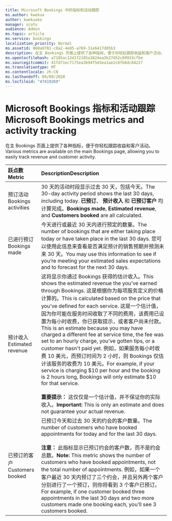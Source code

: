 ```yaml
---
title: Microsoft Bookings 中的指标和活动跟踪
ms.author: kwekua
author: kwekuako
manager: scotv
audience: Admin
ms.topic: article
ms.service: bookings
localization_priority: Normal
ms.assetid: 060a9781-c8a2-4e85-a769-31e6417d05b3
description: 在主 Bookings 页面上提供了各种指标，便于你轻松跟踪收益和客户活动。
ms.openlocfilehash: a7185ac12d1f2185a3824ea3b27d52c89933cfbe
ms.sourcegitcommit: 41fd71ec7175ea3b94f5d3ea1ae2c8fb8dc84227
ms.translationtype: MT
ms.contentlocale: zh-CN
ms.lasthandoff: 09/09/2020
ms.locfileid: "47419269"
---
```

# <a name="microsoft-bookings-metrics-and-activity-tracking"></a><span data-ttu-id="3473d-103">Microsoft Bookings 指标和活动跟踪</span><span class="sxs-lookup"><span data-stu-id="3473d-103">Microsoft Bookings metrics and activity tracking</span></span>

<span data-ttu-id="3473d-104">在主 Bookings 页面上提供了各种指标，便于你轻松跟踪收益和客户活动。</span><span class="sxs-lookup"><span data-stu-id="3473d-104">Various metrics are available on the main Bookings page, allowing you to easily track revenue and customer activity.</span></span>

| <span data-ttu-id="3473d-105">跃点数</span><span class="sxs-lookup"><span data-stu-id="3473d-105">Metric</span></span> | <span data-ttu-id="3473d-106">Description</span><span class="sxs-lookup"><span data-stu-id="3473d-106">Description</span></span> |
|:---|:---|
| <span data-ttu-id="3473d-107">预订活动</span><span class="sxs-lookup"><span data-stu-id="3473d-107">Bookings activities</span></span> | <span data-ttu-id="3473d-108">30 天的活动时段显示过去 30 天，包括今天。</span><span class="sxs-lookup"><span data-stu-id="3473d-108">The 30-day activity period shows the last 30 days, including today.</span></span> <span data-ttu-id="3473d-109">**已预订**、 **预计收入** 和 **已预订客户** 均计算完成。</span><span class="sxs-lookup"><span data-stu-id="3473d-109">**Bookings made**, **Estimated revenue**, and **Customers booked** are all calculated.</span></span> |
| <span data-ttu-id="3473d-110">已进行预订</span><span class="sxs-lookup"><span data-stu-id="3473d-110">Bookings made</span></span> | <span data-ttu-id="3473d-111">今天进行或最近 30 天内进行预定的数量。</span><span class="sxs-lookup"><span data-stu-id="3473d-111">The number of bookings that are either taking place today or have taken place in the last 30 days.</span></span> <span data-ttu-id="3473d-112">您可以使用此信息来查看是否满足预计的销售预期并预测未来 30 天。</span><span class="sxs-lookup"><span data-stu-id="3473d-112">You may use this information to see if you’re meeting your estimated sales expectations and to forecast for the next 30 days.</span></span> |
| <span data-ttu-id="3473d-113">预计收入</span><span class="sxs-lookup"><span data-stu-id="3473d-113">Estimated revenue</span></span> | <span data-ttu-id="3473d-114">这将显示你通过 Bookings 获得的估计收入。</span><span class="sxs-lookup"><span data-stu-id="3473d-114">This shows the estimated revenue the you’ve earned through Bookings.</span></span> <span data-ttu-id="3473d-115">这是根据你为每项服务定义的价格计算的。</span><span class="sxs-lookup"><span data-stu-id="3473d-115">This is calculated based on the price that you’ve defined for each service.</span></span> <span data-ttu-id="3473d-116">这是一个估计值，因为你可能在服务时间收取了不同的费用，该费用已设置为每小时收费，你已获取提示，或者客户尚未付款。</span><span class="sxs-lookup"><span data-stu-id="3473d-116">This is an estimate because you may have charged a different fee at service time, the fee was set to an hourly charge, you’ve gotten tips, or a customer hasn't paid yet.</span></span> <span data-ttu-id="3473d-117">例如，如果服务每小时收费 10 美元，而预订时间为 2 小时，则 Bookings 仅估计该服务的收费为 10 美元。</span><span class="sxs-lookup"><span data-stu-id="3473d-117">For example, if your service is charging $10 per hour and the booking is 2 hours long, Bookings will only estimate $10 for that service.</span></span><br/><br/><span data-ttu-id="3473d-118">**重要提示：** 这仅仅是一个估计值，并不保证你的实际收入。</span><span class="sxs-lookup"><span data-stu-id="3473d-118">**Important:** This is only an estimate and does not guarantee your actual revenue.</span></span> |
| <span data-ttu-id="3473d-119">已预订的客户</span><span class="sxs-lookup"><span data-stu-id="3473d-119">Customers booked</span></span> | <span data-ttu-id="3473d-120">已预订今天和过去 30 天的约会的客户数量。</span><span class="sxs-lookup"><span data-stu-id="3473d-120">The number of customers who have booked appointments for today and for the last 30 days.</span></span><br/><br/><span data-ttu-id="3473d-121">**注意：** 此指标显示已预订约会的客户数，而不是约会总数。</span><span class="sxs-lookup"><span data-stu-id="3473d-121">**Note:** This metric shows the number of customers who have booked appointments, not the total number of appointments.</span></span> <span data-ttu-id="3473d-122">例如，如果一个客户最近 30 天内预订了三个约会，并且另外两个客户分别进行了一个预订，则你将看到 3 个客户已预订。</span><span class="sxs-lookup"><span data-stu-id="3473d-122">For example, if one customer booked three appointments in the last 30 days and two more customers made one booking each, you’ll see 3 customers booked.</span></span> |
